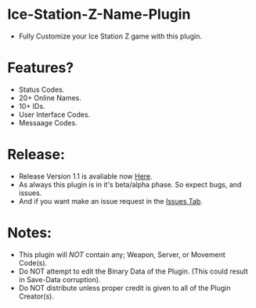 # Ice-Station-Z-Name-Plugin
- Fully Customize your Ice Station Z game with this plugin.

# Features?
- Status Codes.
- 20+ Online Names.
- 10+ IDs.
- User Interface Codes.
- Messaage Codes.


# Release: 
- Release Version 1.1 is avaliable now [Here](https://github.com/Cracko298/Ice-Station-Z-Name-Plugin/blob/main/plugin.plg?raw=true).
- As always this plugin is in it's beta/alpha phase. So expect bugs, and issues.
- And if you want make an issue request in the [Issues Tab](https://github.com/Cracko298/Ice-Station-Z-Name-Plugin/issues).

# Notes:
- This plugin will *NOT* contain any; Weapon, Server, or Movement Code(s).
- Do NOT attempt to edit the Binary Data of the Plugin. (This could result in Save-Data corruption).
- Do NOT distribute unless proper credit is given to all of the Plugin Creator(s).
